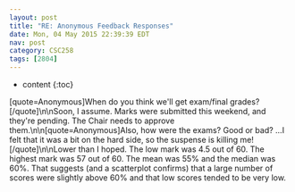```yaml
---
layout: post
title: "RE: Anonymous Feedback Responses"
date: Mon, 04 May 2015 22:39:39 EDT
nav: post
category: CSC258
tags: [2804]
---
```


* content
{:toc}

[quote=Anonymous]When do you think we'll get exam/final grades?[/quote]\n\nSoon, I assume. Marks were submitted this weekend, and they're pending. The Chair needs to approve them.\n\n[quote=Anonymous]Also, how were the exams? Good or bad? ...I felt that it was a bit on the hard side, so the suspense is killing me![/quote]\n\nLower than I hoped. The low mark was 4.5 out of 60. The highest mark was 57 out of 60. The mean was 55% and the median was 60%. That suggests (and a scatterplot confirms) that a large number of scores were slightly above 60% and that low scores tended to be very low.
<!-- more -->
<p></p>
